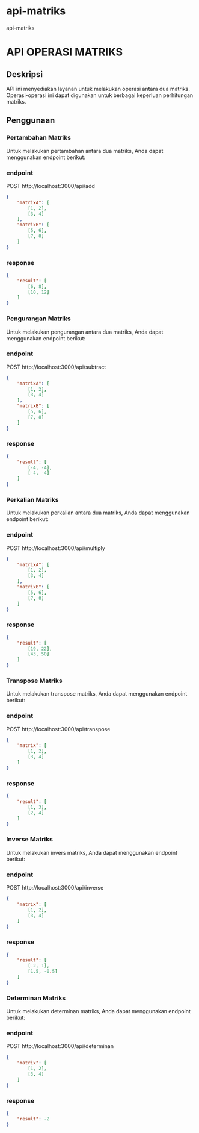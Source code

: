 # api-matriks

api-matriks

# API OPERASI MATRIKS

## Deskripsi

API ini menyediakan layanan untuk melakukan operasi antara dua matriks. Operasi-operasi ini dapat digunakan untuk berbagai keperluan perhitungan matriks.

## Penggunaan

### Pertambahan Matriks

Untuk melakukan pertambahan antara dua matriks, Anda dapat menggunakan endpoint berikut:

### endpoint

POST http://localhost:3000/api/add

```json
{
	"matrixA": [
		[1, 2],
		[3, 4]
	],
	"matrixB": [
		[5, 6],
		[7, 8]
	]
}
```

### response

```json
{
	"result": [
		[6, 8],
		[10, 12]
	]
}
```

### Pengurangan Matriks

Untuk melakukan pengurangan antara dua matriks, Anda dapat menggunakan endpoint berikut:

### endpoint

POST http://localhost:3000/api/subtract

```json
{
	"matrixA": [
		[1, 2],
		[3, 4]
	],
	"matrixB": [
		[5, 6],
		[7, 8]
	]
}
```

### response

```json
{
	"result": [
		[-4, -4],
		[-4, -4]
	]
}
```

### Perkalian Matriks

Untuk melakukan perkalian antara dua matriks, Anda dapat menggunakan endpoint berikut:

### endpoint

POST http://localhost:3000/api/multiply

```json
{
	"matrixA": [
		[1, 2],
		[3, 4]
	],
	"matrixB": [
		[5, 6],
		[7, 8]
	]
}
```

### response

```json
{
	"result": [
		[19, 22],
		[43, 50]
	]
}
```

### Transpose Matriks

Untuk melakukan transpose matriks, Anda dapat menggunakan endpoint berikut:

### endpoint

POST http://localhost:3000/api/transpose

```json
{
	"matrix": [
		[1, 2],
		[3, 4]
	]
}
```

### response

```json
{
	"result": [
		[1, 3],
		[2, 4]
	]
}
```

### Inverse Matriks

Untuk melakukan invers matriks, Anda dapat menggunakan endpoint berikut:

### endpoint

POST http://localhost:3000/api/inverse

```json
{
	"matrix": [
		[1, 2],
		[3, 4]
	]
}
```

### response

```json
{
	"result": [
		[-2, 1],
		[1.5, -0.5]
	]
}
```

### Determinan Matriks

Untuk melakukan determinan matriks, Anda dapat menggunakan endpoint berikut:

### endpoint

POST http://localhost:3000/api/determinan

```json
{
	"matrix": [
		[1, 2],
		[3, 4]
	]
}
```

### response

```json
{
	"result": -2
}
```

